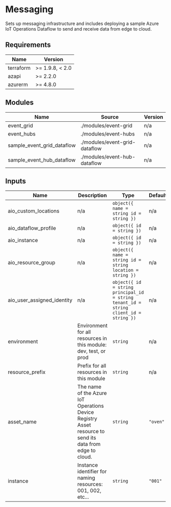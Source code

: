 <!-- BEGIN_TF_DOCS -->
<!-- markdown-table-prettify-ignore-start -->
# Messaging

Sets up messaging infrastructure and includes deploying a sample
Azure IoT Operations Dataflow to send and receive data from edge to cloud.

## Requirements

| Name | Version |
|------|---------|
| terraform | >= 1.9.8, < 2.0 |
| azapi | >= 2.2.0 |
| azurerm | >= 4.8.0 |

## Modules

| Name | Source | Version |
|------|--------|---------|
| event\_grid | ./modules/event-grid | n/a |
| event\_hubs | ./modules/event-hubs | n/a |
| sample\_event\_grid\_dataflow | ./modules/event-grid-dataflow | n/a |
| sample\_event\_hub\_dataflow | ./modules/event-hub-dataflow | n/a |

## Inputs

| Name | Description | Type | Default | Required |
|------|-------------|------|---------|:--------:|
| aio\_custom\_locations | n/a | ```object({ name = string id = string })``` | n/a | yes |
| aio\_dataflow\_profile | n/a | ```object({ id = string })``` | n/a | yes |
| aio\_instance | n/a | ```object({ id = string })``` | n/a | yes |
| aio\_resource\_group | n/a | ```object({ name = string id = string location = string })``` | n/a | yes |
| aio\_user\_assigned\_identity | n/a | ```object({ id = string principal_id = string tenant_id = string client_id = string })``` | n/a | yes |
| environment | Environment for all resources in this module: dev, test, or prod | `string` | n/a | yes |
| resource\_prefix | Prefix for all resources in this module | `string` | n/a | yes |
| asset\_name | The name of the Azure IoT Operations Device Registry Asset resource to send its data from edge to cloud. | `string` | `"oven"` | no |
| instance | Instance identifier for naming resources: 001, 002, etc... | `string` | `"001"` | no |
<!-- markdown-table-prettify-ignore-end -->
<!-- END_TF_DOCS -->
